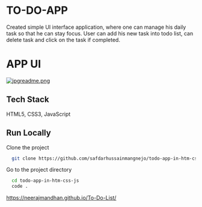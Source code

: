 # TO-DO-APP

Created simple UI interface application, where one
can manage his daily task so that he can stay focus.
User can add his new task into todo list, can delete
task and click on the task if completed.

# APP UI

[![jpgreadme.png](https://i.postimg.cc/Y9LsXfVr/jpgreadme.png)](https://postimg.cc/KkFfjLxw)

## Tech Stack

HTML5, CSS3, JavaScript

## Run Locally

Clone the project

```bash
  git clone https://github.com/safdarhussainmangnejo/todo-app-in-htm-css-js

```

Go to the project directory

```bash
  cd todo-app-in-htm-css-js
  code .
```

https://neerajmandhan.github.io/To-Do-List/
